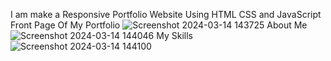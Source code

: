 I am make a Responsive Portfolio Website Using HTML CSS and JavaScript
Front Page Of My Portfolio
![Screenshot 2024-03-14 143725](https://github.com/AnandKushwaha814/Responsive-Portfolio-/assets/127625667/bc1f3670-2c5a-4a8a-869f-836402addf34)
About Me
![Screenshot 2024-03-14 144046](https://github.com/AnandKushwaha814/Responsive-Portfolio-/assets/127625667/1e6ca0cb-54c2-45c1-8d85-60669db41c73)
My Skills
![Screenshot 2024-03-14 144100](https://github.com/AnandKushwaha814/Responsive-Portfolio-/assets/127625667/4f0baf78-21a1-445f-935e-ed2696e5a8db)
